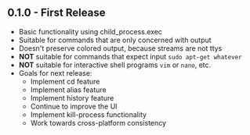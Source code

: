 ## 0.1.0 - First Release
* Basic functionality using child_process.exec
* Suitable for commands that are only concerned with output
* Doesn't preserve colored output, because streams are not ttys
* **NOT** suitable for commands that expect input `sudo apt-get whatever`
* **NOT** suitable for interactive shell programs `vim` or `nano`, etc.
* Goals for next release:
    * Implement cd feature
    * Implement alias feature
    * Implement history feature
    * Continue to improve the UI
    * Implement kill-process functionality
    * Work towards cross-platform consistency
